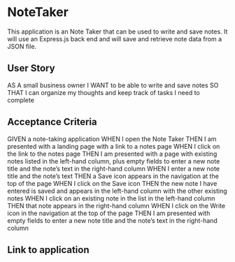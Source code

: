 # NoteTaker

This application is an Note Taker that can be used to write and save notes. It will use an Express.js back end and will save and retrieve note data from a JSON file.

## User Story

AS A small business owner
I WANT to be able to write and save notes
SO THAT I can organize my thoughts and keep track of tasks I need to complete

## Acceptance Criteria

GIVEN a note-taking application
WHEN I open the Note Taker
THEN I am presented with a landing page with a link to a notes page
WHEN I click on the link to the notes page
THEN I am presented with a page with existing notes listed in the left-hand column, plus empty fields to enter a new note title and the note’s text in the right-hand column
WHEN I enter a new note title and the note’s text
THEN a Save icon appears in the navigation at the top of the page
WHEN I click on the Save icon
THEN the new note I have entered is saved and appears in the left-hand column with the other existing notes
WHEN I click on an existing note in the list in the left-hand column
THEN that note appears in the right-hand column
WHEN I click on the Write icon in the navigation at the top of the page
THEN I am presented with empty fields to enter a new note title and the note’s text in the right-hand column

## Link to application
